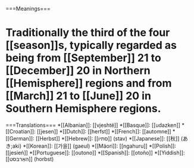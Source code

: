 ===Meanings===
# Traditionally the third of the four [[season]]s, typically regarded as being from [[September]] 21 to [[December]] 20 in Northern [[Hemisphere]] regions and from [[March]] 21 to [[June]] 20 in Southern Hemisphere regions.

===Translations===
*[[Albanian]]: [[vjeshtë]]
*[[Basque]]: [[udazken]]
*[[Croatian]]: [[jesen]]
*[[Dutch]]: [[herfst]]
*[[French]]: [[automne]]
*[[German]]: [[Herbst]]
*[[Hebrew]]: [[סתיו]] (stav)
*[[Japanese]]: [[秋]] (あき;aki)
*[[Korean]]: [[가을]] (gaeul)
*[[Mäori]]: [[ngahuru]]
*[[Polish]]: [[jesień]]
*[[Portuguese]]: [[outono]]
*[[Spanish]]: [[otoño]]
*[[Yiddish]]: [[האַרבּסט]] (horbst)